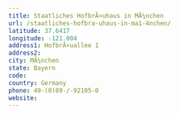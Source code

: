 ```yaml
---
title: Staatliches HofbrÃ¤uhaus in MÃ¼nchen
url: /staatliches-hofbra-uhaus-in-ma1-4nchen/
latitude: 37.6417
longitude: -121.004
address1: HofbrÃ¤uallee 1
address2: 
city: MÃ¼nchen
state: Bayern
code: 
country: Germany
phone: 49-(0)89-/-92105-0
website: 
---
```


